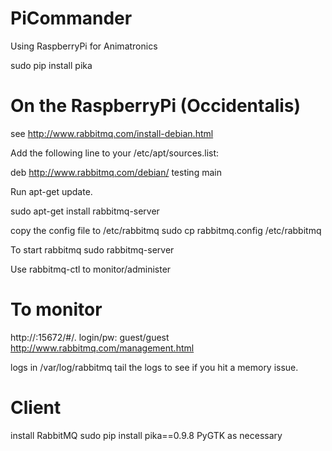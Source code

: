 PiCommander
===========

Using RaspberryPi for Animatronics 

sudo pip install pika

On the RaspberryPi (Occidentalis)
==========================
see http://www.rabbitmq.com/install-debian.html

Add the following line to your /etc/apt/sources.list:

deb http://www.rabbitmq.com/debian/ testing main

Run apt-get update.

sudo apt-get install rabbitmq-server

copy the config file to /etc/rabbitmq
sudo cp rabbitmq.config /etc/rabbitmq

To start rabbitmq
sudo rabbitmq-server

Use rabbitmq-ctl to monitor/administer
 
To monitor
==============
http://<Pi IP address>:15672/#/.
login/pw: guest/guest
http://www.rabbitmq.com/management.html

logs in /var/log/rabbitmq
tail the logs to see if you hit a memory issue. 

Client
===============
install RabbitMQ
sudo pip install pika==0.9.8
PyGTK as necessary
